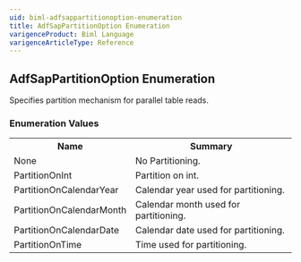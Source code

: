 ```yaml
---
uid: biml-adfsappartitionoption-enumeration
title: AdfSapPartitionOption Enumeration
varigenceProduct: Biml Language
varigenceArticleType: Reference
---
```


## AdfSapPartitionOption Enumeration<div class="LanguageSummary"><div class ="SummaryItem">Specifies partition mechanism for parallel table reads.</div></div><div class="EnumValueGroup">### Enumeration Values<table id="EnumValue" class="MemberList"><tbody><tr><th class="MemberNameColumnHeader">Name</th><th class="MemberSummaryColumnHeader">Summary</th></tr><tr class="cd0"><td class="MemberName">None</td><td class="MemberSummary"><div class ="SummaryItem">No Partitioning.</div></td></tr><tr class="cd1"><td class="MemberName">PartitionOnInt</td><td class="MemberSummary"><div class ="SummaryItem">Partition on int.</div></td></tr><tr class="cd0"><td class="MemberName">PartitionOnCalendarYear</td><td class="MemberSummary"><div class ="SummaryItem">Calendar year used for partitioning.</div></td></tr><tr class="cd1"><td class="MemberName">PartitionOnCalendarMonth</td><td class="MemberSummary"><div class ="SummaryItem">Calendar month used for partitioning.</div></td></tr><tr class="cd0"><td class="MemberName">PartitionOnCalendarDate</td><td class="MemberSummary"><div class ="SummaryItem">Calendar date used for partitioning.</div></td></tr><tr class="cd1"><td class="MemberName">PartitionOnTime</td><td class="MemberSummary"><div class ="SummaryItem">Time used for partitioning.</div></td></tr></tbody></table></div>